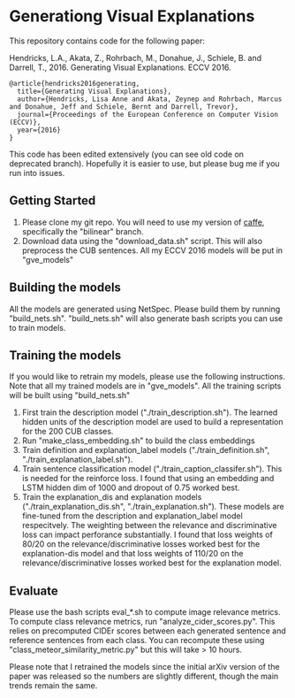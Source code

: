 # Generationg Visual Explanations 

This repository contains code for the following paper:

Hendricks, L.A., Akata, Z., Rohrbach, M., Donahue, J., Schiele, B. and Darrell, T., 2016. Generating Visual Explanations. ECCV 2016.

```
@article{hendricks2016generating,
  title={Generating Visual Explanations},
  author={Hendricks, Lisa Anne and Akata, Zeynep and Rohrbach, Marcus and Donahue, Jeff and Schiele, Bernt and Darrell, Trevor},
  journal={Proceedings of the European Conference on Computer Vision (ECCV)},
  year={2016}
}
```

This code has been edited extensively (you can see old code on deprecated branch).  Hopefully it is easier to use, but please bug me if you run into issues.

## Getting Started

1.  Please clone my git repo.  You will need to use my version of [caffe](https://github.com/LisaAnne/lisa-caffe-public/tree/bilinear), specifically the "bilinear" branch.
2.  Download data using the "download_data.sh" script.  This will also preprocess the CUB sentences.  All my ECCV 2016 models will be put in "gve_models"

## Building the models

All the models are generated using NetSpec.  Please build them by running "build_nets.sh".  "build_nets.sh" will also generate bash scripts you can use to train models.

## Training the models

If you would like to retrain my models, please use the following instructions.  Note that all my trained models are in "gve_models".  All the training scripts will be built using "build_nets.sh"

1.  First train the description model ("./train_description.sh").  The learned hidden units of the description model are used to build a representation for the 200 CUB classes.
2.  Run "make_class_embedding.sh" to build the class embeddings
3.  Train definition and explanation_label models ("./train_definition.sh", "./train_explanation_label.sh").
4.  Train sentence classification model ("./train_caption_classifer.sh").  This is needed for the reinforce loss.  I found that using an embedding and LSTM hidden dim of 1000 and dropout of 0.75 worked best.
5.  Train the explanation_dis and explanation models ("./train_explanation_dis.sh", "./train_explanation.sh").  These models are fine-tuned from the description and explanation_label model respecitvely.  The weighting between the relevance and discriminative loss can impact perforance substantially.  I found that loss weights of 80/20 on the relevance/discriminative losses worked best for the explanation-dis model and that loss weights of 110/20 on the relevance/discriminative losses worked best for the explanation model.  


## Evaluate

Please use the bash scripts eval_*.sh to compute image relevance metrics.  To compute class relevance metrics, run "analyze_cider_scores.py".  This relies on precomputed CIDEr scores between each generated sentence and reference sentences from each class.  You can recompute these using "class_meteor_similarity_metric.py" but this will take > 10 hours.

Please note that I retrained the models since the initial arXiv version of the paper was released so the numbers are slightly different, though the main trends remain the same.
